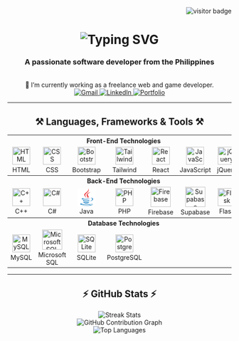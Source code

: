 <!-- Visitor Badge -->
<p align="right">
    <img src="https://visitor-badge.laobi.icu/badge?page_id=salesp07.salesp07" alt="visitor badge" />
</p>

<!-- Header -->
<h1 align="center">
    <img src="https://readme-typing-svg.herokuapp.com/?font=Righteous&size=35&center=true&vCenter=true&width=500&height=70&duration=4000&lines=Hi!+👋;+I'm+Joshua+Anderson+Padilla!;" alt="Typing SVG" />
</h1>

<h3 align="center">A passionate software developer from the Philippines</h3>

<br/>

<!-- Contact Section -->
<div align="center">
    🔭 I’m currently working as a freelance web and game developer.
</div>

<div align="center">
    <a href="mailto:andersonandy046@gmail.com">
        <img src="https://img.shields.io/badge/Gmail-333333?style=for-the-badge&logo=gmail&logoColor=red" alt="Gmail" />
    </a>
    <a href="https://www.linkedin.com/in/joshua-padilla-009681270/" target="_blank">
        <img src="https://img.shields.io/badge/LinkedIn-0077B5?style=for-the-badge&logo=linkedin&logoColor=white" alt="LinkedIn" />
    </a>
    <a href="https://portfolio-delta-three-97.vercel.app/index.html" target="_blank">
        <img src="https://img.shields.io/badge/Portfolio-FF5722?style=for-the-badge&logo=todoist&logoColor=white" alt="Portfolio" />
    </a>
</div>

<hr>

<!-- Languages and Tools -->
<h2 align="center">⚒️ Languages, Frameworks & Tools ⚒️</h2>

<table align="center">
  <tr>
    <th colspan="7" align="center">Front-End Technologies</th>
  </tr>
  <tr>
    <td align="center"><img src="https://skillicons.dev/icons?i=html" width="40" height="40" title="HTML" /><br>HTML</td>
    <td align="center"><img src="https://skillicons.dev/icons?i=css" width="40" height="40" title="CSS" /><br>CSS</td>
    <td align="center"><img src="https://cdn.simpleicons.org/bootstrap/7952B3" width="40" height="40" title="Bootstrap" /><br>Bootstrap</td>
    <td align="center"><img src="https://skillicons.dev/icons?i=tailwind" width="40" height="40" title="Tailwind" /><br>Tailwind</td>
    <td align="center"><img src="https://skillicons.dev/icons?i=react" width="40" height="40" title="React" /><br>React</td>
    <td align="center"><img src="https://skillicons.dev/icons?i=js" width="40" height="40" title="JavaScript" /><br>JavaScript</td>
    <td align="center"><img src="https://cdn.iconscout.com/icon/free/png-512/free-jquery-3521520-2945023.png" width="40" height="40" title="jQuery" /><br>jQuery</td>
  </tr>
  <tr>
    <th colspan="7" align="center">Back-End Technologies</th>
  </tr>
  <tr>
    <td align="center"><img src="https://techstack-generator.vercel.app/cpp-icon.svg" width="40" height="40" title="C++" /><br>C++</td>
    <td align="center"><img src="https://techstack-generator.vercel.app/csharp-icon.svg" width="40" height="40" title="C#" /><br>C#</td>
    <td align="center"><img src="https://raw.githubusercontent.com/devicons/devicon/master/icons/java/java-original.svg" width="40" height="40" title="Java" /><br>Java</td>
    <td align="center"><img src="https://skillicons.dev/icons?i=php" width="40" height="40" title="PHP" /><br>PHP</td>
    <td align="center"><img src="https://skillicons.dev/icons?i=firebase" width="45" height="45" title="Firebase" /><br>Firebase</td>
    <td align="center"><img src="https://skillicons.dev/icons?i=supabase" width="45" height="45" title="Supabase" /><br>Supabase</td>
    <td align="center"><img src="https://skillicons.dev/icons?i=flask" width="40" height="40" title="Flask" /><br>Flask</td>
    <td align="center"><img src="https://skillicons.dev/icons?i=nodejs" width="40" height="40" title="Node.js" /><br>Node.js</td>
  </tr>
  <tr>
    <th colspan="7" align="center">Database Technologies</th>
  </tr>
  <tr>
    <td align="center"><img src="https://techstack-generator.vercel.app/mysql-icon.svg" width="40" height="40" title="MySQL" /><br>MySQL</td>
    <td align="center"><img src="https://cdn.jsdelivr.net/gh/devicons/devicon/icons/microsoftsqlserver/microsoftsqlserver-plain.svg" width="45" height="45" title="Microsoft SQL Server" /><br>Microsoft SQL</td>
    <td align="center"><img src="https://skillicons.dev/icons?i=sqlite" width="40" height="40" title="SQLite" /><br>SQLite</td>
    <td align="center"><img src="https://skillicons.dev/icons?i=postgresql" width="40" height="40" title="PostgreSQL" /><br>PostgreSQL</td>
  </tr>
</table>

<hr/>

<!-- Stats Section -->
<h2 align="center">⚡ GitHub Stats ⚡</h2>

<div align="center">
    <img width="390" src="https://github-readme-streak-stats-salesp07.vercel.app/?user=anderson895&count_private=true&theme=react&border_radius=10" alt="Streak Stats" />
    <br/>
    <img width="600" src="https://github-readme-activity-graph.vercel.app/graph?username=anderson895&theme=react-dark&hide_border=true&area=true&custom_title=Contribution%20Graph%20of%20last%2030%20days" alt="GitHub Contribution Graph" />
    <br/>
    <img width="325" src="https://github-readme-stats-salesp07.vercel.app/api/top-langs/?username=anderson895&hide=HTML&layout=compact&theme=react&border_radius=10" alt="Top Languages" />
</div>
